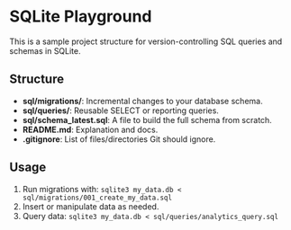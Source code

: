 # SQLite Playground

This is a sample project structure for version-controlling SQL queries and schemas in SQLite.

## Structure

- **sql/migrations/**: Incremental changes to your database schema.
- **sql/queries/**: Reusable SELECT or reporting queries.
- **sql/schema_latest.sql**: A file to build the full schema from scratch.
- **README.md**: Explanation and docs.
- **.gitignore**: List of files/directories Git should ignore.

## Usage

1. Run migrations with: `sqlite3 my_data.db < sql/migrations/001_create_my_data.sql`
2. Insert or manipulate data as needed.
3. Query data: `sqlite3 my_data.db < sql/queries/analytics_query.sql`
